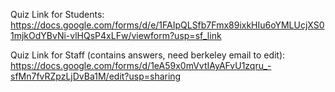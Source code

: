 Quiz Link for Students: https://docs.google.com/forms/d/e/1FAIpQLSfb7Fmx89ixkHIu6oYMLUcjXS01mjkOdYBvNi-vlHQsP4xLFw/viewform?usp=sf_link

Quiz Link for Staff (contains answers, need berkeley email to edit): https://docs.google.com/forms/d/1eA59x0mVvtIAyAFvU1zqru_-sfMn7fvRZpzLjDvBa1M/edit?usp=sharing

